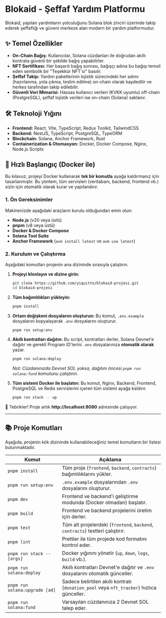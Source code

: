 # Blokaid - Şeffaf Yardım Platformu

Blokaid, yapılan yardımların yolculuğunu Solana blok zinciri üzerinde takip ederek şeffaflığı ve güveni merkeze alan modern bir yardım platformudur.

## ✨ Temel Özellikler

- **On-Chain Bağış:** Kullanıcılar, Solana cüzdanları ile doğrudan akıllı kontrata güvenli bir şekilde bağış yapabilirler.
- **NFT Sertifikası:** Her başarılı bağış sonrası, bağışçı adına bu bağışı temsil eden sembolik bir "Teşekkür NFT'si" basılır.
- **Şeffaf Takip:** Yardım paketlerinin lojistik sürecindeki her adımı (hazırlanma, yola çıkma, teslim edilme) on-chain olarak kaydedilir ve herkes tarafından takip edilebilir.
- **Güvenli Veri Mimarisi:** Hassas kullanıcı verileri (KVKK uyumlu) off-chain (PostgreSQL), şeffaf lojistik verileri ise on-chain (Solana) saklanır.

## 🛠️ Teknoloji Yığını

- **Frontend:** React, Vite, TypeScript, Redux Toolkit, TailwindCSS
- **Backend:** NestJS, TypeScript, PostgreSQL, TypeORM
- **Blockchain:** Solana, Anchor Framework, Rust
- **Containerization & Otomasyon:** Docker, Docker Compose, Nginx, Node.js Scripts

## 🚀 Hızlı Başlangıç (Docker ile)

Bu kılavuz, projeyi Docker kullanarak **tek bir komutla** ayağa kaldırmanız için tasarlanmıştır. Bu yöntem, tüm servisleri (veritabanı, backend, frontend vb.) sizin için otomatik olarak kurar ve yapılandırır.

### 1. Ön Gereksinimler

Makinenizde aşağıdaki araçların kurulu olduğundan emin olun:

- **Node.js** (v20 veya üstü)
- **pnpm** (v8 veya üstü)
- **Docker & Docker Compose**
- **Solana Tool Suite**
- **Anchor Framework** (`avm install latest` ve `avm use latest`)
 
### 2. Kurulum ve Çalıştırma
 
Aşağıdaki komutları projenin ana dizininde sırasıyla çalıştırın.
 
1.  **Projeyi klonlayın ve dizine girin:**
    ```bash
    git clone https://github.com/yiquitto/blokaid-projesi.git
    cd blokaid-projesi
    ```
 
2.  **Tüm bağımlılıkları yükleyin:**
    ```bash
    pnpm install
    ```
 
3.  **Ortam değişkeni dosyalarını oluşturun:**
    Bu komut, `.env.example` dosyalarını kopyalayarak `.env` dosyalarını oluşturur.
    ```bash
    pnpm run setup:env
    ```
 
4.  **Akıllı kontratları dağıtın:**
    Bu script, kontratları derler, Solana Devnet'e dağıtır ve gerekli Program ID'lerini `.env` dosyalarınıza **otomatik olarak** yazar.
    ```bash
    pnpm run solana:deploy
    ```
    *Not: Cüzdanınızda Devnet SOL yoksa, dağıtım öncesi `pnpm run solana:fund` komutunu çalıştırın.*
 
5.  **Tüm sistemi Docker ile başlatın:**
    Bu komut, Nginx, Backend, Frontend, PostgreSQL ve Redis servislerini içeren tüm sistemi ayağa kaldırır.
    ```bash
    pnpm run stack -- up
    ```
 
🎉 Tebrikler! Proje artık **http://localhost:8080** adresinde çalışıyor.
 
---
 
## 📚 Proje Komutları
 
Aşağıda, projenin kök dizininde kullanabileceğiniz temel komutların bir listesi bulunmaktadır.
 
| Komut                          | Açıklama                                                                                             |
| ------------------------------ | ---------------------------------------------------------------------------------------------------- |
| `pnpm install`                 | Tüm proje (`frontend`, `backend`, `contracts`) bağımlılıklarını yükler.                                |
| `pnpm run setup:env`           | `.env.example` dosyalarından `.env` dosyalarını oluşturur.                                           |
| `pnpm dev`                     | Frontend ve backend'i geliştirme modunda (Docker olmadan) başlatır.                                  |
| `pnpm build`                   | Frontend ve backend projelerini üretim için derler.                                                  |
| `pnpm test`                    | Tüm alt projelerdeki (`frontend`, `backend`, `contracts`) testleri çalıştırır.                         |
| `pnpm lint`                    | Prettier ile tüm projede kod formatını kontrol eder.                                                 |
| `pnpm run stack -- [args]`     | Docker yığınını yönetir (`up`, `down`, `logs`, `build` vb.).                                           |
| `pnpm run solana:deploy`       | Akıllı kontratları Devnet'e dağıtır ve `.env` dosyalarını otomatik günceller.                          |
| `pnpm run solana:upgrade [ad]` | Sadece belirtilen akıllı kontratı (`donation_pool` veya `nft_tracker`) hızlıca günceller.             |
| `pnpm run solana:fund`         | Varsayılan cüzdanınıza 2 Devnet SOL talep eder.                                                        |

